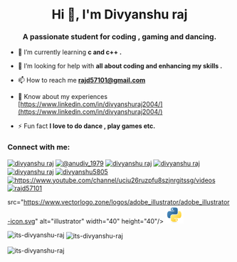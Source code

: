 <h1 align="center">Hi 👋, I'm Divyanshu raj</h1>
<h3 align="center">A passionate student for coding , gaming and dancing.</h3>



- 🌱 I’m currently learning **c and c++ .**

- 🤝 I’m looking for help with **all about coding and enhancing my skills .**

- 📫 How to reach me **rajd57101@gmail.com**

- 📄 Know about my experiences [https://www.linkedin.com/in/divyanshuraj2004/](https://www.linkedin.com/in/divyanshuraj2004/)

- ⚡ Fun fact **I love to do dance , play games etc.**

<h3 align="left">Connect with me:</h3>
<p align="left">
<a href="https://codepen.io/divyanshu raj" target="blank"><img align="center" src="https://raw.githubusercontent.com/rahuldkjain/github-profile-readme-generator/master/src/images/icons/Social/codepen.svg" alt="divyanshu raj" height="30" width="40" /></a>
<a href="https://twitter.com/@anudiv_1979" target="blank"><img align="center" src="https://raw.githubusercontent.com/rahuldkjain/github-profile-readme-generator/master/src/images/icons/Social/twitter.svg" alt="@anudiv_1979" height="30" width="40" /></a>
<a href="https://linkedin.com/in/divyanshu raj" target="blank"><img align="center" src="https://raw.githubusercontent.com/rahuldkjain/github-profile-readme-generator/master/src/images/icons/Social/linked-in-alt.svg" alt="divyanshu raj" height="30" width="40" /></a>
<a href="https://stackoverflow.com/users/divyanshu raj" target="blank"><img align="center" src="https://raw.githubusercontent.com/rahuldkjain/github-profile-readme-generator/master/src/images/icons/Social/stack-overflow.svg" alt="divyanshu raj" height="30" width="40" /></a>
<a href="https://fb.com/divyanshu raj" target="blank"><img align="center" src="https://raw.githubusercontent.com/rahuldkjain/github-profile-readme-generator/master/src/images/icons/Social/facebook.svg" alt="divyanshu raj" height="30" width="40" /></a>
<a href="https://instagram.com/divyanshu5805" target="blank"><img align="center" src="https://raw.githubusercontent.com/rahuldkjain/github-profile-readme-generator/master/src/images/icons/Social/instagram.svg" alt="divyanshu5805" height="30" width="40" /></a>
<a href="https://www.youtube.com/c/https://www.youtube.com/channel/uciu26ruzpfu8szjnrgitssg/videos" target="blank"><img align="center" src="https://raw.githubusercontent.com/rahuldkjain/github-profile-readme-generator/master/src/images/icons/Social/youtube.svg" alt="https://www.youtube.com/channel/uciu26ruzpfu8szjnrgitssg/videos" height="30" width="40" /></a>
<a href="https://www.hackerrank.com/rajd57101" target="blank"><img align="center" src="https://raw.githubusercontent.com/rahuldkjain/github-profile-readme-generator/master/src/images/icons/Social/hackerrank.svg" alt="rajd57101" height="30" width="40" /></a>
</p>

src="https://www.vectorlogo.zone/logos/adobe_illustrator/adobe_illustrator-icon.svg" alt="illustrator" width="40" height="40"/> </a> <a href="https://www.python.org" target="_blank" rel="noreferrer"> <img src="https://raw.githubusercontent.com/devicons/devicon/master/icons/python/python-original.svg" alt="python" width="40" height="40"/> </a> </p>

<p><img align="left" src="https://github-readme-stats.vercel.app/api/top-langs?username=its-divyanshu-raj&show_icons=true&locale=en&layout=compact" alt="its-divyanshu-raj" /></p>

<p>&nbsp;<img align="center" src="https://github-readme-stats.vercel.app/api?username=its-divyanshu-raj&show_icons=true&locale=en" alt="its-divyanshu-raj" /></p>

<p><img align="center" src="https://github-readme-streak-stats.herokuapp.com/?user=its-divyanshu-raj&" alt="its-divyanshu-raj" /></p>
